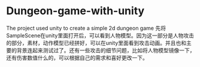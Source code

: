# Dungeon-game-with-unity
The project used unity to create a simple 2d dungeon game
先将SampleScene在unity里面打开后，可以看到人物模型。因为这一部分是人物攻击的部分，素材，动作模型已经拼好，可以在unity里面看到攻击动画。并且也和主要的背景连起来测试过了。还有一些攻击的细节问题，比如将人物模型镜像一下，还有伤害数值什么的，可以根据自己的需求和喜好更改一下。

